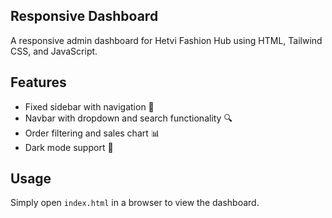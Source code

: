 ## Responsive Dashboard
A responsive admin dashboard for Hetvi Fashion Hub using HTML, Tailwind CSS, and JavaScript.

## Features
- Fixed sidebar with navigation 🚀  
- Navbar with dropdown and search functionality 🔍  
- Order filtering and sales chart 📊  
- Dark mode support 🌙  

## Usage
Simply open `index.html` in a browser to view the dashboard.
